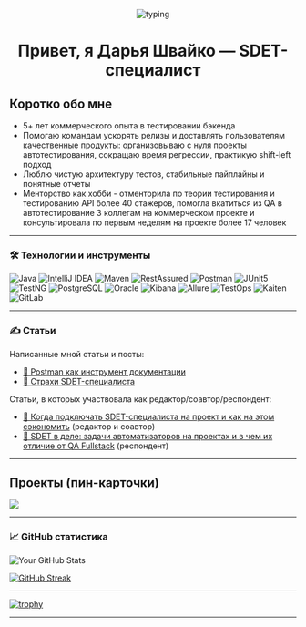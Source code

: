 <!-- Заголовок с печатающейся строкой -->
<p align="center">
  <img src="https://readme-typing-svg.herokuapp.com?font=JetBrains+Mono&size=22&duration=3000&pause=600&center=true&vCenter=true&width=720&lines=SDET+%E2%80%94+Java%2C+RestAssured%2C+JUnit%2C+Allure;API%2FDB+testing%2C+CI%2FCD%2C+Reporting;Делаю+тесты+быстрыми%2C+надёжными+и+наглядными" alt="typing" />
</p>

<h1 align="center">Привет, я Дарья Швайко — SDET-специалист</h1>

## Коротко обо мне
- 5+ лет коммерческого опыта в тестировании бэкенда
- Помогаю командам ускорять релизы и доставлять пользователям качественные продукты: организовываю с нуля проекты автотестирования, сокращаю время регрессии, практикую shift-left подход
- Люблю чистую архитектуру тестов, стабильные пайплайны и понятные отчеты
- Менторство как хобби - отменторила по теории тестирования и тестированию API более 40 стажеров, помогла вкатиться из QA в автотестирование 3 коллегам на коммерческом проекте и консультировала по первым неделям на проекте более 17 человек

---

### 🛠️ Технологии и инструменты

<div>
  <img src="https://img.shields.io/badge/Java-ED8B00?style=for-the-badge&logo=openjdk&logoColor=white" alt="Java">
  <img src="https://img.shields.io/badge/IntelliJ_IDEA-000000.svg?style=for-the-badge&logo=intellij-idea&logoColor=white" alt="IntelliJ IDEA">
  <img src="https://img.shields.io/badge/Apache_Maven-C71A36?style=for-the-badge&logo=Apache%20Maven&logoColor=white" alt="Maven">
  <img src="https://img.shields.io/badge/RestAssured-000000?style=for-the-badge&logo=rest-assured&logoColor=white" alt="RestAssured">
  <img src="https://img.shields.io/badge/Postman-FF6C37?style=for-the-badge&logo=postman&logoColor=white" alt="Postman">
  <img src="https://img.shields.io/badge/JUnit5-25A162?style=for-the-badge&logo=junit5&logoColor=white" alt="JUnit5">
  <img src="https://img.shields.io/badge/TestNG-009688?style=for-the-badge&logo=testng&logoColor=white" alt="TestNG">
  <img src="https://img.shields.io/badge/PostgreSQL-316192?style=for-the-badge&logo=postgresql&logoColor=white" alt="PostgreSQL">
  <img src="https://img.shields.io/badge/Oracle-F80000?style=for-the-badge&logo=oracle&logoColor=white" alt="Oracle">
  <img src="https://img.shields.io/badge/Kibana-005571?style=for-the-badge&logo=Kibana&logoColor=white" alt="Kibana">
  <img src="https://img.shields.io/badge/Allure-FF4F58?style=for-the-badge&logo=allure&logoColor=white" alt="Allure">
  <img src="https://img.shields.io/badge/TestOps-009688?style=for-the-badge&logo=testin&logoColor=white" alt="TestOps">
  <img src="https://img.shields.io/badge/Kaiten-4B9AFA?style=for-the-badge&logo=trello&logoColor=white" alt="Kaiten">
  <img src="https://img.shields.io/badge/GitLab-FC6D26?style=for-the-badge&logo=gitlab&logoColor=white" alt="GitLab">
</div>

---

### :writing_hand: Статьи

Написанные мной статьи и посты:

- [🔗 Postman как инструмент документации](https://habr.com/ru/companies/simbirsoft/articles/755382/)
- [🔗 Страхи SDET-специалиста](https://vk.com/wall-45285702_9063?w=wall-45285702_9063)


Статьи, в которых участвовала как редактор/соавтор/респондент:

- [🔗 Когда подключать SDET-специалиста на проект и как на этом сэкономить](https://companies.rbc.ru/news/qmqqliy9SX/kogda-podklyuchat-sdet-spetsialista-na-proekt-i-kak-na-etom-sekonomit/) (редактор и соавтор)
- [🔗 SDET в деле: задачи автоматизаторов на проектах и в чем их отличие от QA Fullstack](https://habr.com/ru/companies/simbirsoft/articles/894062/#:~:text=%D0%94%D0%B0%D1%80%D1%8C%D1%8F%2C%20SDET%2D%D1%81%D0%BF%D0%B5%D1%86%D0%B8%D0%B0%D0%BB%D0%B8%D1%81%D1%82,%D1%81%20%D0%BA%D0%B0%D0%B6%D0%B4%D1%8B%D0%BC%20%D1%81%D0%B5%D1%80%D0%B2%D0%B8%D1%81%D0%BE%D0%BC%C2%BB.) (респондент)

---

## Проекты (пин-карточки)

<p align="left">
  <a href="https://github.com/sun6r0/kotlin-course">
    <img src="https://github-readme-stats.vercel.app/api/pin/?username=sun6r0&repo=kotlin-course&theme=default" />
  </a>
</p>

---

### 📈 GitHub статистика

![Your GitHub Stats](https://github-readme-stats.vercel.app/api?username=sun6r0&show_icons=true&theme=default)

[![GitHub Streak](http://github-readme-streak-stats.herokuapp.com?user=sun6r0&theme=dark&background=000000)](https://git.io/streak-stats)

---

[![trophy](https://github-profile-trophy.vercel.app/?username=sun6r0)](https://github.com/ryo-ma/github-profile-trophy)

---
